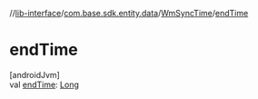 //[lib-interface](../../../index.md)/[com.base.sdk.entity.data](../index.md)/[WmSyncTime](index.md)/[endTime](end-time.md)

# endTime

[androidJvm]\
val [endTime](end-time.md): [Long](https://kotlinlang.org/api/latest/jvm/stdlib/kotlin/-long/index.html)
